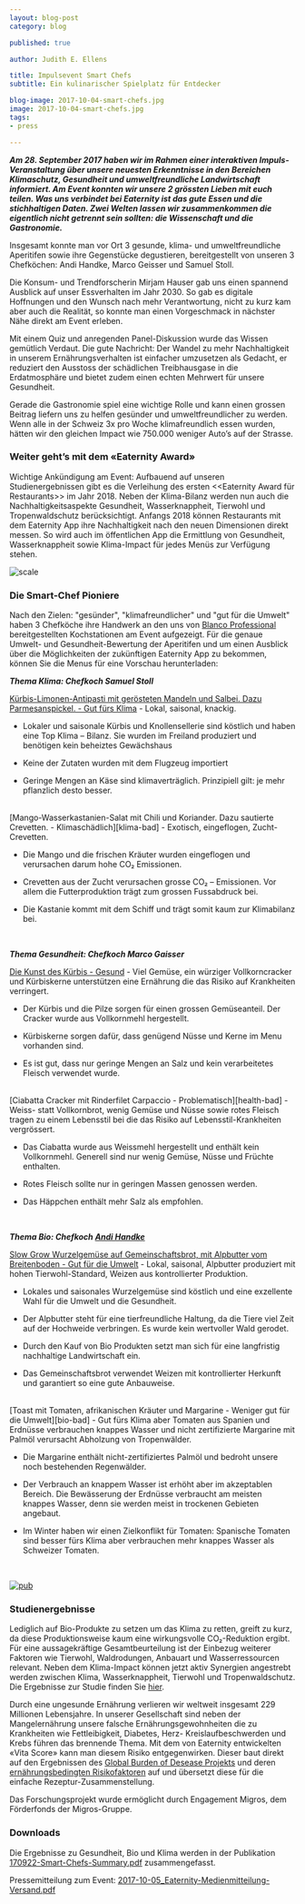 ```yaml
---
layout: blog-post
category: blog

published: true

author: Judith E. Ellens

title: Impulsevent Smart Chefs
subtitle: Ein kulinarischer Spielplatz für Entdecker

blog-image: 2017-10-04-smart-chefs.jpg
image: 2017-10-04-smart-chefs.jpg
tags:
- press

---
```


<em style="font-weight: bold;">**Am 28. September 2017 haben wir im Rahmen einer interaktiven Impuls-Veranstaltung über unsere neuesten Erkenntnisse in den Bereichen Klimaschutz, Gesundheit und umweltfreundliche Landwirtschaft informiert. Am Event konnten wir unsere 2 grössten Lieben mit euch teilen. Was uns verbindet bei Eaternity ist das gute Essen und die stichhaltigen Daten. Zwei Welten lassen wir zusammenkommen die eigentlich nicht getrennt sein sollten: die Wissenschaft und die Gastronomie.**</em>

Insgesamt konnte man vor Ort 3 gesunde, klima- und umweltfreundliche Aperitifen sowie ihre Gegenstücke degustieren, bereitgestellt von unseren 3 Chefköchen: Andi Handke, Marco Geisser und Samuel Stoll.  

Die Konsum- und Trendforscherin Mirjam Hauser gab uns einen spannend Ausblick auf unser Essverhalten im Jahr 2030. So gab es digitale Hoffnungen und den Wunsch nach mehr Verantwortung, nicht zu kurz kam aber auch die Realität, so konnte man einen Vorgeschmack in nächster Nähe direkt am Event erleben.

Mit einem Quiz und anregenden Panel-Diskussion wurde das Wissen gemütlich Verdaut. Die gute Nachricht: Der Wandel zu mehr Nachhaltigkeit in unserem Ernährungsverhalten ist einfacher umzusetzen als Gedacht, er reduziert den Ausstoss der schädlichen Treibhausgase in die Erdatmosphäre und bietet zudem einen echten Mehrwert für unsere Gesundheit.

Gerade die Gastronomie spiel eine wichtige Rolle und kann einen grossen Beitrag liefern uns zu helfen gesünder und umweltfreundlicher zu werden. Wenn alle in der Schweiz 3x pro Woche klimafreundlich essen wurden, hätten wir den gleichen Impact wie 750.000 weniger Auto’s auf der Strasse.

### Weiter geht’s mit dem «Eaternity Award»
Wichtige Ankündigung am Event: Aufbauend auf unseren Studienergebnissen gibt es die Verleihung des ersten <<Eaternity Award für Restaurants>> im Jahr 2018. Neben der Klima-Bilanz werden nun auch die Nachhaltigkeitsaspekte Gesundheit, Wasserknappheit, Tierwohl und Tropenwaldschutz berücksichtigt. Anfangs 2018 können Restaurants mit dem Eaternity App ihre  Nachhaltigkeit nach den neuen Dimensionen direkt messen. So wird auch im öffentlichen App die Ermittlung von Gesundheit, Wasserknappheit sowie Klima-Impact für jedes Menüs zur Verfügung stehen.

![scale](/assets/smart-chefs/illustration.png "App Illustration Menu")

### Die Smart-Chef Pioniere
Nach den Zielen: "gesünder", "klimafreundlicher" und "gut für die Umwelt" haben 3 Chefköche ihre Handwerk an den uns von [Blanco Professional][blanco] bereitgestellten Kochstationen am Event aufgezeigt. Für die genaue Umwelt- und Gesundheit-Bewertung der Aperitifen und um einen Ausblick über die Möglichkeiten der zukünftigen Eaternity App zu bekommen, können Sie die Menus für eine Vorschau herunterladen:

<em style="font-weight: bold;">**Thema Klima: Chefkoch Samuel Stoll**</em>

[Kürbis-Limonen-Antipasti mit gerösteten Mandeln und Salbei. Dazu Parmesanspickel. - Gut fürs Klima][klima-good] - Lokal, saisonal, knackig.

* Lokaler und saisonale Kürbis und Knollensellerie sind köstlich und haben eine Top Klima – Bilanz. Sie wurden im Freiland produziert und benötigen kein beheiztes Gewächshaus

* Keine der Zutaten wurden mit dem Flugzeug importiert

* Geringe Mengen an Käse sind klimaverträglich. Prinzipiell gilt: je mehr pflanzlich desto besser.

<br />
[Mango-Wasserkastanien-Salat mit Chili und Koriander. Dazu sautierte Crevetten. - Klimaschädlich][klima-bad] - Exotisch, eingeflogen, Zucht-Crevetten.

* Die Mango und die frischen Kräuter wurden eingeflogen und verursachen darum hohe CO₂ Emissionen.

* Crevetten aus der Zucht verursachen grosse CO₂ – Emissionen. Vor allem die Futterproduktion trägt zum grossen Fussabdruck bei.

* Die Kastanie kommt mit dem Schiff und trägt somit kaum zur Klimabilanz bei.

<br />

<em style="font-weight: bold;">**Thema Gesundheit: Chefkoch Marco Gaisser**</em>

[Die Kunst des Kürbis  - Gesund][health-good] - Viel Gemüse, ein würziger Vollkorncracker und Kürbiskerne unterstützen eine Ernährung die das Risiko auf Krankheiten verringert.

* Der Kürbis und die Pilze sorgen für einen grossen Gemüseanteil. Der Cracker wurde aus Vollkornmehl hergestellt.

* Kürbiskerne sorgen dafür, dass genügend Nüsse und Kerne im Menu vorhanden sind.

* Es ist gut, dass nur geringe Mengen an Salz und kein verarbeitetes Fleisch verwendet wurde.

<br />
[Ciabatta Cracker mit Rinderfilet Carpaccio - Problematisch][health-bad] - Weiss- statt Vollkornbrot, wenig Gemüse und Nüsse sowie rotes Fleisch tragen zu einem Lebensstil bei die das Risiko auf Lebensstil-Krankheiten vergrössert.

* Das Ciabatta wurde aus Weissmehl hergestellt und enthält kein Vollkornmehl. Generell sind nur wenig Gemüse, Nüsse und Früchte enthalten.

* Rotes Fleisch sollte nur in geringen Massen genossen werden.

* Das Häppchen enthält mehr Salz als empfohlen.

<br />

<em style="font-weight: bold;">**Thema Bio: Chefkoch [Andi Handke][hanke]**</em>

[Slow Grow Wurzelgemüse auf Gemeinschaftsbrot, mit Alpbutter vom Breitenboden - Gut für die Umwelt][bio-good] - Lokal, saisonal, Alpbutter produziert mit hohen Tierwohl-Standard, Weizen aus kontrollierter Produktion.

* Lokales und saisonales Wurzelgemüse sind köstlich und eine exzellente Wahl für die Umwelt und die Gesundheit.

* Der Alpbutter steht für eine tierfreundliche Haltung, da die Tiere viel Zeit auf der Hochweide verbringen. Es wurde kein wertvoller Wald gerodet.

* Durch den Kauf von Bio Produkten setzt man sich für eine langfristig nachhaltige Landwirtschaft ein.

* Das Gemeinschaftsbrot verwendet Weizen mit kontrollierter Herkunft und garantiert so eine gute Anbauweise.

<br />
[Toast mit Tomaten, afrikanischen Kräuter und Margarine - Weniger gut für die Umwelt][bio-bad] - Gut fürs Klima aber Tomaten aus Spanien und Erdnüsse verbrauchen knappes Wasser und nicht zertifizierte Margarine mit Palmöl verursacht Abholzung von Tropenwälder.

* Die Margarine enthält nicht-zertifiziertes Palmöl und bedroht unsere noch bestehenden Regenwälder.

* Der Verbrauch an knappem Wasser ist erhöht aber im akzeptablen Bereich. Die Bewässerung der Erdnüsse verbraucht am meisten knappes Wasser, denn sie werden meist in trockenen Gebieten angebaut.

* Im Winter haben wir einen Zielkonflikt für Tomaten: Spanische Tomaten sind besser fürs Klima aber verbrauchen mehr knappes Wasser als Schweizer Tomaten.

<br />


[![pub](/assets/smart-chefs/cover.jpg "Publication")][summary]


### Studienergebnisse
Lediglich auf Bio-Produkte zu setzen um das Klima zu retten, greift zu kurz, da diese Produktionsweise kaum eine wirkungsvolle CO₂-Reduktion ergibt. Für eine aussagekräftige Gesamtbeurteilung ist der Einbezug weiterer Faktoren wie Tierwohl, Waldrodungen, Anbauart und Wasserressourcen relevant. Neben dem Klima-Impact können jetzt aktiv Synergien angestrebt werden zwischen Klima, Wasserknappheit, Tierwohl und Tropenwaldschutz. Die Ergebnisse zur Studie finden Sie [hier][organic].

Durch eine ungesunde Ernährung verlieren wir weltweit insgesamt 229 Millionen Lebensjahre. In unserer Gesellschaft sind neben der Mangelernährung unsere falsche Ernährungsgewohnheiten die zu Krankheiten wie Fettleibigkeit, Diabetes, Herz- Kreislaufbeschwerden und Krebs führen das brennende Thema. Mit dem von Eaternity entwickelten «Vita Score» kann man diesem Risiko entgegenwirken. Dieser baut direkt auf den Ergebnissen des [Global Burden of Desease Projekts][gbd] und deren [ernährungsbedingten Risikofaktoren][health] auf und übersetzt diese für die einfache Rezeptur-Zusammenstellung.

Das Forschungsprojekt wurde ermöglicht durch Engagement Migros, dem Förderfonds der Migros-Gruppe.

### Downloads

Die Ergebnisse zu Gesundheit, Bio und Klima werden in der Publikation [170922-Smart-Chefs-Summary.pdf][summary] zusammengefasst.

Pressemitteilung zum Event: [2017-10-05_Eaternity-Medienmitteilung-Versand.pdf][presse]


[hanke]:http://andihandke.ch

[blanco]:http://www.blanco-professional.com

[bio-bad]:http://www.eaternity.org/assets/smart-chefs/Illustration-Organic-Bad.pdf
[bio-good]:http://www.eaternity.org/assets/smart-chefs/Illustration-Organic-Good.pdf
[klima-bad]:http://www.eaternity.org/assets/smart-chefs/Illustration-Klima-Bad.pdf
[klima-good]:http://www.eaternity.org/assets/smart-chefs/Illustration-Klima-Good.pdf
[health-bad]:http://www.eaternity.org/assets/smart-chefs/Illustration-Health-Bad.pdf
[health-good]:http://www.eaternity.org/assets/smart-chefs/Illustration-Health-Good.pdf

[health]:http://www.eaternity.org/assets/smart-chefs/Dietary-Risk-Factors.pdf
[organic]:http://www.eaternity.org/assets/smart-chefs/170927-Eaternity-fact_sheet_booklet.pdf

[summary]:http://www.eaternity.org/assets/smart-chefs/170922-Smart-Chefs-Summary.pdf

[presse]:http://www.eaternity.org/assets/smart-chefs/2017-10-05_Eaternity-Medienmitteilung-Versand.pdf

[gbd]:http://www.healthdata.org/gbd
